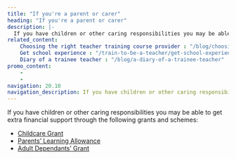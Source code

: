 ```yaml
---
title: "If you're a parent or carer"
heading: "If you're a parent or carer"
description: |-
  If you have children or other caring responsibilities you may be able to get extra financial support.
related_content:
    Choosing the right teacher training course provider : "/blog/choosing-the-right-teacher-training-course-provider"
    Get school experience : "/train-to-be-a-teacher/get-school-experience"
    Diary of a trainee teacher : "/blog/a-diary-of-a-trainee-teacher"
promo_content:
    -
    -
navigation: 20.10
navigation_description: If you have children or other caring responsibilities you may be able to get extra financial support.
---
```


If you have children or other caring responsibilities you may be able to get extra financial support through the following grants and schemes:

- [Childcare Grant](https://www.gov.uk/childcare-grant)
- [Parents’ Learning Allowance](https://www.gov.uk/parents-learning-allowance)
- [Adult Dependants’ Grant](https://www.gov.uk/adult-dependants-grant)
